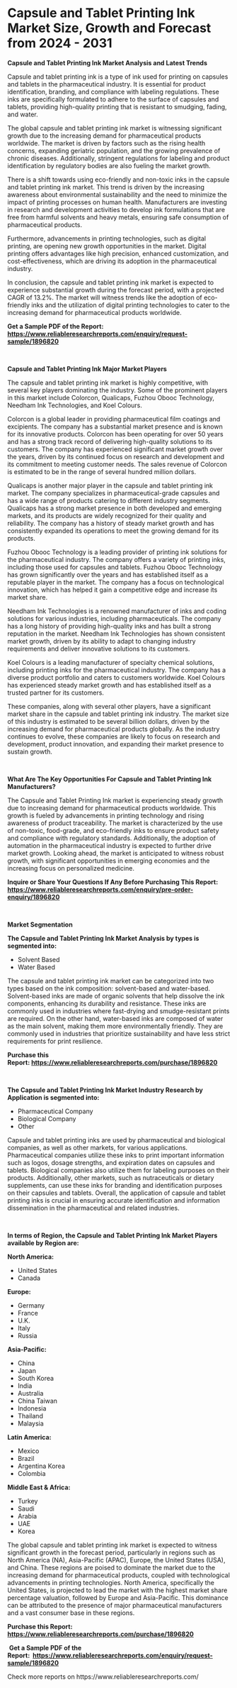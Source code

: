 <p><h1>Capsule and Tablet Printing Ink Market Size, Growth and Forecast from 2024 - 2031</h1></p><p><strong>Capsule and Tablet Printing Ink Market Analysis and Latest Trends</strong></p>
<p><p>Capsule and tablet printing ink is a type of ink used for printing on capsules and tablets in the pharmaceutical industry. It is essential for product identification, branding, and compliance with labeling regulations. These inks are specifically formulated to adhere to the surface of capsules and tablets, providing high-quality printing that is resistant to smudging, fading, and water.</p><p>The global capsule and tablet printing ink market is witnessing significant growth due to the increasing demand for pharmaceutical products worldwide. The market is driven by factors such as the rising health concerns, expanding geriatric population, and the growing prevalence of chronic diseases. Additionally, stringent regulations for labeling and product identification by regulatory bodies are also fueling the market growth.</p><p>There is a shift towards using eco-friendly and non-toxic inks in the capsule and tablet printing ink market. This trend is driven by the increasing awareness about environmental sustainability and the need to minimize the impact of printing processes on human health. Manufacturers are investing in research and development activities to develop ink formulations that are free from harmful solvents and heavy metals, ensuring safe consumption of pharmaceutical products.</p><p>Furthermore, advancements in printing technologies, such as digital printing, are opening new growth opportunities in the market. Digital printing offers advantages like high precision, enhanced customization, and cost-effectiveness, which are driving its adoption in the pharmaceutical industry.</p><p>In conclusion, the capsule and tablet printing ink market is expected to experience substantial growth during the forecast period, with a projected CAGR of 13.2%. The market will witness trends like the adoption of eco-friendly inks and the utilization of digital printing technologies to cater to the increasing demand for pharmaceutical products worldwide.</p></p>
<p><strong>Get a Sample PDF of the Report:&nbsp; <a href="https://www.reliableresearchreports.com/enquiry/request-sample/1896820">https://www.reliableresearchreports.com/enquiry/request-sample/1896820</a></strong></p>
<p>&nbsp;</p>
<p><strong>Capsule and Tablet Printing Ink Major Market Players</strong></p>
<p><p>The capsule and tablet printing ink market is highly competitive, with several key players dominating the industry. Some of the prominent players in this market include Colorcon, Qualicaps, Fuzhou Obooc Technology, Needham Ink Technologies, and Koel Colours.</p><p>Colorcon is a global leader in providing pharmaceutical film coatings and excipients. The company has a substantial market presence and is known for its innovative products. Colorcon has been operating for over 50 years and has a strong track record of delivering high-quality solutions to its customers. The company has experienced significant market growth over the years, driven by its continued focus on research and development and its commitment to meeting customer needs. The sales revenue of Colorcon is estimated to be in the range of several hundred million dollars.</p><p>Qualicaps is another major player in the capsule and tablet printing ink market. The company specializes in pharmaceutical-grade capsules and has a wide range of products catering to different industry segments. Qualicaps has a strong market presence in both developed and emerging markets, and its products are widely recognized for their quality and reliability. The company has a history of steady market growth and has consistently expanded its operations to meet the growing demand for its products.</p><p>Fuzhou Obooc Technology is a leading provider of printing ink solutions for the pharmaceutical industry. The company offers a variety of printing inks, including those used for capsules and tablets. Fuzhou Obooc Technology has grown significantly over the years and has established itself as a reputable player in the market. The company has a focus on technological innovation, which has helped it gain a competitive edge and increase its market share.</p><p>Needham Ink Technologies is a renowned manufacturer of inks and coding solutions for various industries, including pharmaceuticals. The company has a long history of providing high-quality inks and has built a strong reputation in the market. Needham Ink Technologies has shown consistent market growth, driven by its ability to adapt to changing industry requirements and deliver innovative solutions to its customers.</p><p>Koel Colours is a leading manufacturer of specialty chemical solutions, including printing inks for the pharmaceutical industry. The company has a diverse product portfolio and caters to customers worldwide. Koel Colours has experienced steady market growth and has established itself as a trusted partner for its customers.</p><p>These companies, along with several other players, have a significant market share in the capsule and tablet printing ink industry. The market size of this industry is estimated to be several billion dollars, driven by the increasing demand for pharmaceutical products globally. As the industry continues to evolve, these companies are likely to focus on research and development, product innovation, and expanding their market presence to sustain growth.</p></p>
<p>&nbsp;</p>
<p><strong>What Are The Key Opportunities For Capsule and Tablet Printing Ink Manufacturers?</strong></p>
<p><p>The Capsule and Tablet Printing Ink market is experiencing steady growth due to increasing demand for pharmaceutical products worldwide. This growth is fueled by advancements in printing technology and rising awareness of product traceability. The market is characterized by the use of non-toxic, food-grade, and eco-friendly inks to ensure product safety and compliance with regulatory standards. Additionally, the adoption of automation in the pharmaceutical industry is expected to further drive market growth. Looking ahead, the market is anticipated to witness robust growth, with significant opportunities in emerging economies and the increasing focus on personalized medicine.</p></p>
<p><strong>Inquire or Share Your Questions If Any Before Purchasing This Report: <a href="https://www.reliableresearchreports.com/enquiry/pre-order-enquiry/1896820">https://www.reliableresearchreports.com/enquiry/pre-order-enquiry/1896820</a></strong></p>
<p>&nbsp;</p>
<p><strong>Market Segmentation</strong></p>
<p><strong>The Capsule and Tablet Printing Ink Market Analysis by types is segmented into:</strong></p>
<p><ul><li>Solvent Based</li><li>Water Based</li></ul></p>
<p><p>The capsule and tablet printing ink market can be categorized into two types based on the ink composition: solvent-based and water-based. Solvent-based inks are made of organic solvents that help dissolve the ink components, enhancing its durability and resistance. These inks are commonly used in industries where fast-drying and smudge-resistant prints are required. On the other hand, water-based inks are composed of water as the main solvent, making them more environmentally friendly. They are commonly used in industries that prioritize sustainability and have less strict requirements for print resilience.</p></p>
<p><strong>Purchase this Report:&nbsp;<a href="https://www.reliableresearchreports.com/purchase/1896820">https://www.reliableresearchreports.com/purchase/1896820</a></strong></p>
<p>&nbsp;</p>
<p><strong>The Capsule and Tablet Printing Ink Market Industry Research by Application is segmented into:</strong></p>
<p><ul><li>Pharmaceutical Company</li><li>Biological Company</li><li>Other</li></ul></p>
<p><p>Capsule and tablet printing inks are used by pharmaceutical and biological companies, as well as other markets, for various applications. Pharmaceutical companies utilize these inks to print important information such as logos, dosage strengths, and expiration dates on capsules and tablets. Biological companies also utilize them for labeling purposes on their products. Additionally, other markets, such as nutraceuticals or dietary supplements, can use these inks for branding and identification purposes on their capsules and tablets. Overall, the application of capsule and tablet printing inks is crucial in ensuring accurate identification and information dissemination in the pharmaceutical and related industries.</p></p>
<p>&nbsp;</p>
<p><strong>In terms of Region, the Capsule and Tablet Printing Ink Market Players available by Region are:</strong></p>
<p>
    <p> <strong> North America: </strong>
        <ul>
            <li>United States</li>
            <li>Canada</li>
        </ul>
        </p> 
    <p> <strong> Europe: </strong>
        <ul>
            <li>Germany</li>
            <li>France</li>
            <li>U.K.</li>
            <li>Italy</li>
            <li>Russia</li>
        </ul>
        </p> 
    <p> <strong> Asia-Pacific: </strong>
        <ul>
            <li>China</li>
            <li>Japan</li>
            <li>South Korea</li>
            <li>India</li>
            <li>Australia</li>
            <li>China Taiwan</li>
            <li>Indonesia</li>
            <li>Thailand</li>
            <li>Malaysia</li>
        </ul>
        </p> 
    <p> <strong> Latin America: </strong>
        <ul>
            <li>Mexico</li>
            <li>Brazil</li>
            <li>Argentina Korea</li>
            <li>Colombia</li>
        </ul>
        </p> 
    <p> <strong> Middle East & Africa: </strong>
        <ul>
            <li>Turkey</li>
            <li>Saudi</li>
            <li>Arabia</li>
            <li>UAE</li>
            <li>Korea</li>
        </ul>
    </p>
    </p>
<p><p>The global capsule and tablet printing ink market is expected to witness significant growth in the forecast period, particularly in regions such as North America (NA), Asia-Pacific (APAC), Europe, the United States (USA), and China. These regions are poised to dominate the market due to the increasing demand for pharmaceutical products, coupled with technological advancements in printing technologies. North America, specifically the United States, is projected to lead the market with the highest market share percentage valuation, followed by Europe and Asia-Pacific. This dominance can be attributed to the presence of major pharmaceutical manufacturers and a vast consumer base in these regions.</p></p>
<p><strong>Purchase this Report: <a href="https://www.reliableresearchreports.com/purchase/1896820">https://www.reliableresearchreports.com/purchase/1896820</a></strong></p>
<p>&nbsp;<strong>Get a Sample PDF of the Report:&nbsp;&nbsp;<a href="https://www.reliableresearchreports.com/enquiry/request-sample/1896820">https://www.reliableresearchreports.com/enquiry/request-sample/1896820</a></strong></p>
<p><strong></strong></p>
<p>Check more reports on https://www.reliableresearchreports.com/</p>